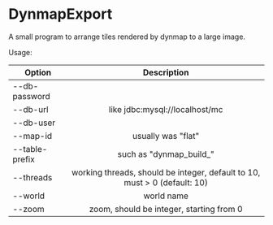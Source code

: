 # DynmapExport
A small program to arrange tiles rendered by dynmap to a large image.

  Usage:
  
|Option|Description|
|------|:-----------:|
|--db-password <String>|
|--db-url <String>|like jdbc:mysql://localhost/mc|
|--db-user <String>||
|--map-id <String>|usually was "flat"|
|--table-prefix <String>|such as "dynmap_build_"|
|--threads <Integer>|working threads, should be integer, default to 10, must > 0 (default: 10)|
|--world <String>|world name|
|--zoom <Integer>|zoom, should be integer, starting from 0|
